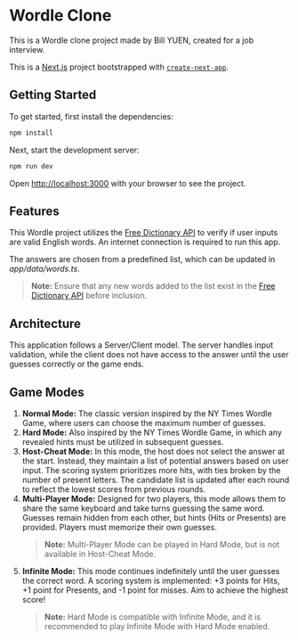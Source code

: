 # Wordle Clone

This is a Wordle clone project made by Bill YUEN, created for a job interview.

This is a [Next.js](https://nextjs.org) project bootstrapped with [`create-next-app`](https://nextjs.org/docs/app/api-reference/cli/create-next-app).

## Getting Started

To get started, first install the dependencies:

```bash
npm install
```

Next, start the development server:

```bash
npm run dev
```

Open [http://localhost:3000](http://localhost:3000) with your browser to see the project.

## Features

This Wordle project utilizes the [Free Dictionary API](https://dictionaryapi.dev/) to verify if user inputs are valid English words. An internet connection is required to run this app.

The answers are chosen from a predefined list, which can be updated in _app/data/words.ts_.

> **Note:** Ensure that any new words added to the list exist in the [Free Dictionary API](https://dictionaryapi.dev/) before inclusion.

## Architecture

This application follows a Server/Client model. The server handles input validation, while the client does not have access to the answer until the user guesses correctly or the game ends.

## Game Modes

1. **Normal Mode:** The classic version inspired by the NY Times Wordle Game, where users can choose the maximum number of guesses.
2. **Hard Mode:** Also inspired by the NY Times Wordle Game, in which any revealed hints must be utilized in subsequent guesses.
3. **Host-Cheat Mode:** In this mode, the host does not select the answer at the start. Instead, they maintain a list of potential answers based on user input. The scoring system prioritizes more hits, with ties broken by the number of present letters. The candidate list is updated after each round to reflect the lowest scores from previous rounds.
4. **Multi-Player Mode:** Designed for two players, this mode allows them to share the same keyboard and take turns guessing the same word. Guesses remain hidden from each other, but hints (Hits or Presents) are provided. Players must memorize their own guesses.
   > **Note:** Multi-Player Mode can be played in Hard Mode, but is not available in Host-Cheat Mode.
5. **Infinite Mode:** This mode continues indefinitely until the user guesses the correct word. A scoring system is implemented: +3 points for Hits, +1 point for Presents, and -1 point for misses. Aim to achieve the highest score!
   > **Note:** Hard Mode is compatible with Infinite Mode, and it is recommended to play Infinite Mode with Hard Mode enabled.
